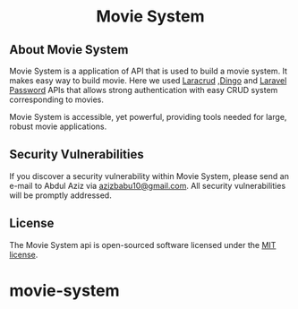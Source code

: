 <h1 align="center">Movie System</h1>

## About Movie System

Movie System is a application of API that is used to build a movie system. It makes easy way to build movie. Here we used <a href="https://github.com/digitaldreams/laracrud">Laracrud</a> ,<a href="https://github.com/dingo/api">Dingo</a>  and <a href="https://laravel.com/docs/5.6/passport">Laravel Password</a>  APIs that allows strong authentication with easy CRUD system corresponding to movies.

Movie System is accessible, yet powerful, providing tools needed for large, robust movie applications.

## Security Vulnerabilities

If you discover a security vulnerability within Movie System, please send an e-mail to Abdul Aziz via [azizbabu10@gmail.com](mailto:taylor@laravel.com). All security vulnerabilities will be promptly addressed.

## License

The Movie System api is open-sourced software licensed under the [MIT license](https://opensource.org/licenses/MIT).
# movie-system
